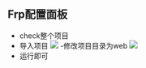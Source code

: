 ## Frp配置面板

- check整个项目
- 导入项目
![](https://i.loli.net/2019/02/23/5c7129151e4b3.png)
-修改项目目录为web
![](https://i.loli.net/2019/02/23/5c7129cdcc11e.png)
- 运行即可
